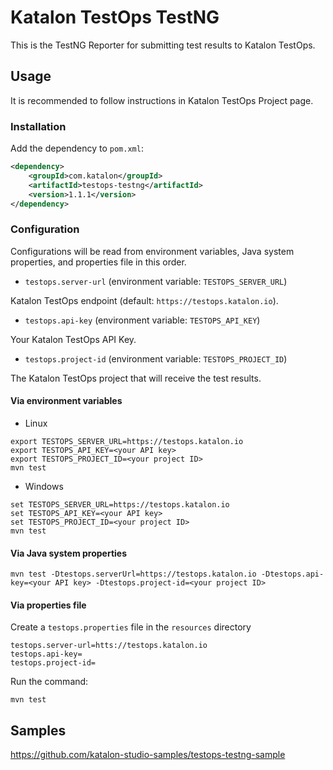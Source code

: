 # Katalon TestOps TestNG

This is the TestNG Reporter for submitting test results to Katalon TestOps.

## Usage

It is recommended to follow instructions in Katalon TestOps Project page.

### Installation

Add the dependency to `pom.xml`:

```xml
<dependency>
    <groupId>com.katalon</groupId>
    <artifactId>testops-testng</artifactId>
    <version>1.1.1</version>
</dependency>
```

### Configuration

Configurations will be read from environment variables, Java system properties, and properties file in this order.

* `testops.server-url` (environment variable: `TESTOPS_SERVER_URL`)

Katalon TestOps endpoint (default: `https://testops.katalon.io`).

* `testops.api-key` (environment variable: `TESTOPS_API_KEY`)

Your Katalon TestOps API Key.

* `testops.project-id` (environment variable: `TESTOPS_PROJECT_ID`)

The Katalon TestOps project that will receive the test results.

#### Via environment variables

* Linux

```
export TESTOPS_SERVER_URL=https://testops.katalon.io
export TESTOPS_API_KEY=<your API key>
export TESTOPS_PROJECT_ID=<your project ID>
mvn test
```

* Windows

```
set TESTOPS_SERVER_URL=https://testops.katalon.io
set TESTOPS_API_KEY=<your API key>
set TESTOPS_PROJECT_ID=<your project ID>
mvn test
```

#### Via Java system properties

```
mvn test -Dtestops.serverUrl=https://testops.katalon.io -Dtestops.api-key=<your API key> -Dtestops.project-id=<your project ID>
```

#### Via properties file

Create a `testops.properties` file in the `resources` directory

```
testops.server-url=htts://testops.katalon.io
testops.api-key=
testops.project-id=
```

Run the command:

```
mvn test
```

## Samples

https://github.com/katalon-studio-samples/testops-testng-sample
